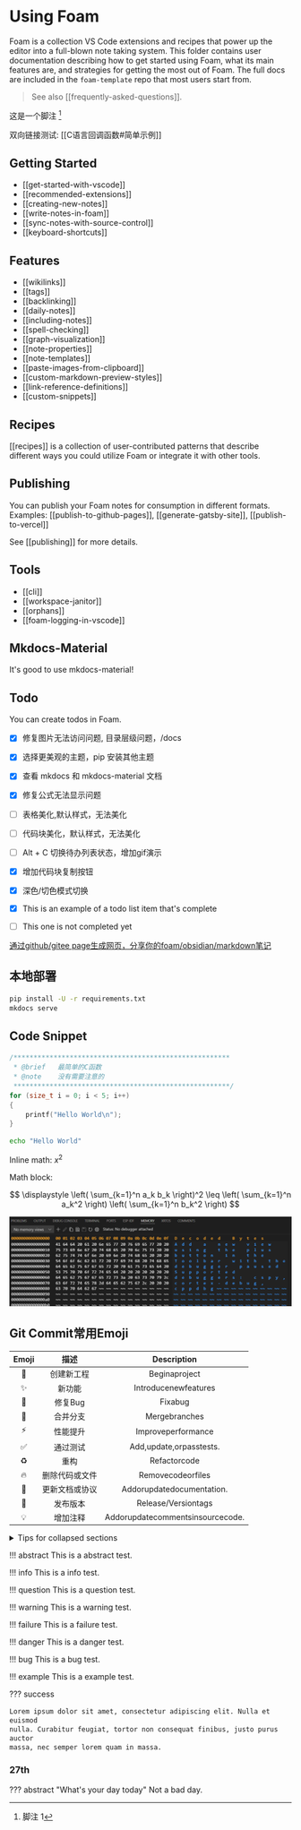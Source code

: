 # Using Foam

Foam is a collection VS Code extensions and recipes that power up the editor into a full-blown note taking system. This folder contains user documentation describing how to get started using Foam, what its main features are, and strategies for getting the most out of Foam. The full docs are included in the `foam-template` repo that most users start from.

> See also [[frequently-asked-questions]].

这是一个脚注 [^1]

双向链接测试: [[C语言回调函数#简单示例]]

## Getting Started

- [[get-started-with-vscode]]
- [[recommended-extensions]]
- [[creating-new-notes]]
- [[write-notes-in-foam]]
- [[sync-notes-with-source-control]]
- [[keyboard-shortcuts]]

## Features

- [[wikilinks]]
- [[tags]]
- [[backlinking]]
- [[daily-notes]]
- [[including-notes]]
- [[spell-checking]]
- [[graph-visualization]]
- [[note-properties]]
- [[note-templates]]
- [[paste-images-from-clipboard]]
- [[custom-markdown-preview-styles]]
- [[link-reference-definitions]]
- [[custom-snippets]]

## Recipes

[[recipes]] is a collection of user-contributed patterns that describe different ways you could utilize Foam or integrate it with other tools.

## Publishing

You can publish your Foam notes for consumption in different formats.
Examples: [[publish-to-github-pages]], [[generate-gatsby-site]], [[publish-to-vercel]]

See [[publishing]] for more details.

## Tools

- [[cli]]
- [[workspace-janitor]]
- [[orphans]]
- [[foam-logging-in-vscode]]


## Mkdocs-Material

It's good to use mkdocs-material!

## Todo

You can create todos in Foam.

- [x] 修复图片无法访问问题, 目录层级问题，/docs
- [x] 选择更美观的主题，pip 安装其他主题
- [x] 查看 mkdocs 和 mkdocs-material 文档
- [x] 修复公式无法显示问题
- [ ] 表格美化,默认样式，无法美化
- [ ] 代码块美化，默认样式，无法美化
- [ ] Alt + C 切换待办列表状态，增加gif演示
- [x] 增加代码块复制按钮
- [x] 深色/切色模式切换
- [x] This is an example of a todo list item that's complete
- [ ] This one is not completed yet


[通过github/gitee page生成网页，分享你的foam/obsidian/markdown笔记](https://github.com/Jackiexiao/foam-mkdocs-template/blob/master/README-zh.md)

## 本地部署
```sh
pip install -U -r requirements.txt
mkdocs serve 
```

## Code Snippet

```c title="demo.c"
/******************************************************
 * @brief   最简单的C函数
 * @note    没有需要注意的
 ******************************************************/
for (size_t i = 0; i < 5; i++)
{
    printf("Hello World\n");   
}
```

```sh
echo "Hello World"
```

Inline math: $x^2$

Math block:

$$
\displaystyle
\left( \sum_{k=1}^n a_k b_k \right)^2
\leq
\left( \sum_{k=1}^n a_k^2 \right)
\left( \sum_{k=1}^n b_k^2 \right)
$$

![Memory View](images/index.md/memory.png)

## Git Commit常用Emoji

| Emoji |      描述      |           Description            |
| :---: | :------------: | :------------------------------: |
|   🎉   |   创建新工程   |          Beginaproject           |
|   ✨   |     新功能     |       Introducenewfeatures       |
|   🐛   |    修复Bug     |             Fixabug              |
|   🔀   |    合并分支    |          Mergebranches           |
|   ⚡️   |    性能提升    |        Improveperformance        |
|   ✅   |    通过测试    |     Add,update,orpasstests.      |
|   ♻️   |      重构      |           Refactorcode           |
|   🔥   | 删除代码或文件 |        Removecodeorfiles         |
|   📝   | 更新文档或协议 |    Addorupdatedocumentation.     |
|   🔖   |    发布版本    |       Release/Versiontags        |
|   💡   |    增加注释    | Addorupdatecommentsinsourcecode. |

<details>

<summary>Tips for collapsed sections</summary>

You can add an image or a code block, too.

```ruby
puts "Hello World"~~~~
```

</details>

!!! abstract
    This is a abstract test.

!!! info
    This is a info test.

!!! question
    This is a question test.

!!! warning
    This is a warning test.

!!! failure
    This is a failure test.

!!! danger
    This is a danger test.

!!! bug
    This is a bug test.

!!! example
    This is a example test.


??? success

    Lorem ipsum dolor sit amet, consectetur adipiscing elit. Nulla et euismod
    nulla. Curabitur feugiat, tortor non consequat finibus, justo purus auctor
    massa, nec semper lorem quam in massa.

### 27th
??? abstract "What's your day today"
    Not a bad day.

[^1]: 脚注 1
